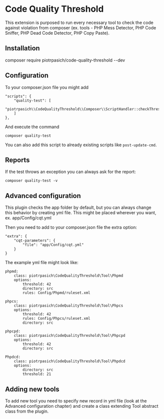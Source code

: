 # Code Quality Threshold

This extension is purposed to run every necessary tool to check the code against violation from composer 
(ex. tools - PHP Mess Detector, PHP Code Sniffer, PHP Dead Code Detector, PHP Copy Paste).

## Installation

   composer require piotrpasich/code-quality-threshold --dev
   
## Configuration

To your composer.json file you might add 

    "scripts": {
        "quality-test": [
            "piotrpasich\\CodeQualityThreshold\\Composer\\ScriptHandler::checkThresholds"
        ]
    },
    
And execute the command

    composer quality-test
    
You can also add this script to already existing scripts like `post-update-cmd`.

## Reports

If the test throws an exception you can always ask for the report:

    composer quality-test -v

## Advanced configuration

This plugin checks the app folder by default, but you can always change this behavior by creating yml file. This might be
placed wherever you want, ex. app/Config/cqt.yml

Then you need to add to your composer.json file the extra option:

    "extra": {
        "cqt-parameters": {
            "file": "app/Config/cqt.yml"
        }
    }
 
The example yml file might look like:

    phpmd:
        class: piotrpasich\CodeQualityThreshold\Tool\Phpmd
        options:
            threshold: 42
            directory: src
            rules: Config/Phpmd/ruleset.xml
    
    phpcs:
        class: piotrpasich\CodeQualityThreshold\Tool\Phpcs
        options:
            threshold: 42
            rules: Config/Phpcs/ruleset.xml
            directory: src
    
    phpcpd:
        class: piotrpasich\CodeQualityThreshold\Tool\Phpcpd
        options:
            threshold: 42
            directory: src
    
    Phpdcd:
        class: piotrpasich\CodeQualityThreshold\Tool\Phpdcd
        options:
            directory: src
            threshold: 21
            
## Adding new tools

To add new tool you need to specify new record in yml file (look at the Advanced configuration chapter) and create a class
extending Tool abstract class from the plugin.
